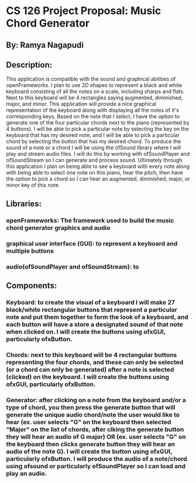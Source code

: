 # CS 126 Project Proposal: Music Chord Generator
## By: Ramya Nagapudi

## Description:
This application is compatible with the sound and graphical abilities of openFrameworks. I plan to use 2D shapes to represent a black and white keyboard consisting of all the notes on a scale, including sharps and flats. Next to this keyboard will be 4 rectangles saying augmented, diminished, major, and minor. 
This application will provide a nice graphical representation of the keyboard along with displaying all the notes of it's corresponding keys. Based on the note that I select, I have the option to generate one of the four particular chords next to the piano (represented by 4 buttons). 
I will be able to pick a particular note by selecting the key on the keyboard that has my desired note, and I will be able to pick a particular chord by selecting the button that has my desired chord. 
To produce the sound of a note or a chord I will be using the ofSound library where I will play and stream audio files. I will do this by working with ofSoundPlayer and ofSoundStream so I can generate and process sound. 
Ultimately through this application I plan on being able to see a keyboard with every note along with being able to select one note on this piano, hear the pitch, then have the option to pick a chord so I can hear an augmented, diminished, major, or minor key of this note.

## Libraries:
### openFrameworks: The framework used to build the music chord generator graphics and audio
### graphical user interface (GUI): to represent a keyboard and multiple buttons
### audio(ofSoundPlayer and ofSoundStream): to 

## Components:
### Keyboard: to create the visual of a keyboard I will make 27 black/white rectangular buttons that represent a particular note and put them together to form the look of a keyboard, and each button will have a store a designated sound of that note when clicked on. I will create the buttons using ofxGUI, particularly ofxButton.
### Chords: next to this keyboard will be 4 rectangular buttons representing the four chords, and these can only be selected (or a chord can only be generated) after a note is selected (clicked) on the keyboard. I will create the buttons using ofxGUI, particularly ofxButton.
### Generator: after clicking on a note from the keyboard and/or a type of chord, you then press the generate button that will generate the unique audio chord/note the user would like to hear (ex. user selects "G" on the keyboard then selected "Major" on the list of chords, after clking the generate button they will hear an audio of G major) OR (ex. user selects "G" on the keyboard then clicks generate button they will hear an audio of the note G). I will create the button using ofxGUI, particularly ofxButton. I will produce the audio of a note/chord using ofsound or particularly ofSoundPlayer so I can load and play an audio. 

